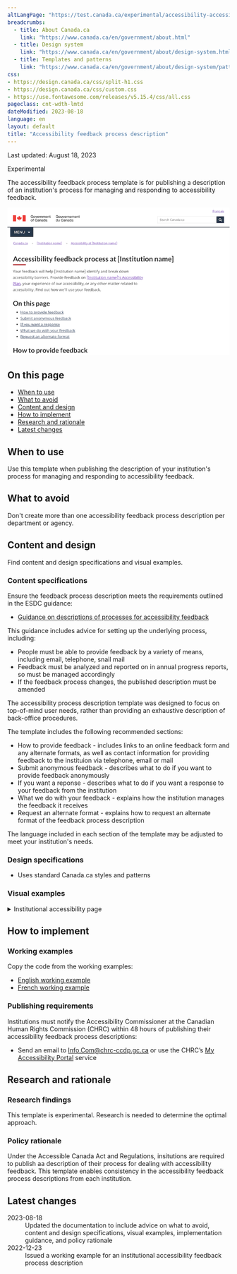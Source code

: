```yaml
---
altLangPage: "https://test.canada.ca/experimental/accessibility-accessibilite/plans-ministeriels.html"
breadcrumbs:
  - title: About Canada.ca
    link: "https://www.canada.ca/en/government/about.html"
  - title: Design system
    link: "https://www.canada.ca/en/government/about/design-system.html"
  - title: Templates and patterns
    link: "https://www.canada.ca/en/government/about/design-system/pattern-library.html"
css:
- https://design.canada.ca/css/split-h1.css
- https://design.canada.ca/css/custom.css
- https://use.fontawesome.com/releases/v5.15.4/css/all.css
pageclass: cnt-wdth-lmtd
dateModified: 2023-08-18
language: en
layout: default
title: "Accessibility feedback process description"
---
```


<p class="small">Last updated: August 18, 2023</p>

<p><span class="label label-warning">Experimental</span></p>

The accessibility feedback process template is for publishing a description of an institution's process for managing and responding to accessibility feedback. 

<img src="./images/feedback-process-en.png" class="pattern-demo img-responsive" alt="Screen capture of the template for an institution's accessibility feedback process description"> 


## On this page

*   [When to use](#when-to-use)
*   [What to avoid](#what-to-avoid)
*   [Content and design](#content-and-design)
*   [How to implement](#how)
*   [Research and rationale](#research)
*   [Latest changes](#latest)



## When to use

Use this template when publishing the description of your institution's process for managing and responding to accessibility feedback.



## What to avoid

Don't create more than one accessibility feedback process description per department or agency.



## Content and design

Find content and design specifications and visual examples.


### Content specifications

Ensure the feedback process description meets the requirements outlined in the ESDC guidance: 

*  [Guidance on descriptions of processes for accessibility feedback](https://www.canada.ca/en/employment-social-development/programs/accessible-canada-regulations-guidance/feedback-process.html)

This guidance includes advice for setting up the underlying process, including:
*  People must be able to provide feedback by a variety of means, including email, telephone, snail mail
*  Feedback must be analyzed and reported on in annual progress reports, so must be managed accordingly
*  If the feedback process changes, the published description must be amended

The accessibility process description template was designed to focus on top-of-mind user needs, rather than providing an exhaustive description of back-office procedures. 

The template includes the following recommended sections:
*   How to provide feedback - includes links to an online feedback form and any alternate formats, as well as contact information for providing feedback to the instituion via telephone, email or mail
*   Submit anonymous feedback - describes what to do if you want to provide feedback anonymously
*   If you want a reponse - describes what to do if you want a response to your feedback from the institution
*   What we do with your feedback - explains how the institution manages the feedback it receives
*   Request an alternate format - explains how to request an alternate format of the feedback process description

The language included in each section of the template may be adjusted to meet your institution's needs.


### Design specifications

* Uses standard Canada.ca styles and patterns


### Visual examples

<div class="row">
   <div class="col-md-8">
      <details>
         <summary class="bg-info">Institutional accessibility page</summary>
         <figure>
            <img src="./images/feedback-process-en.png">
            <figcaption>
               <details>
                  <summary>Detailed description</summary>
                  <p>Screenshot of a template for a description of an institution's feedback process. Under the title 'Accessibility feedback process at [Instiution name], you can find 5 links: How to provide feedback, Submit anonymous feedback, If you want a response, What we do with your feedback, Request an alternate format.</p>
               </details>
            </figcaption>
         </figure>
      </details>
   </div>
</div>


## How to implement


### Working examples

Copy the code from the working examples:

* [English working example](feedback-process-example.html) 
* [French working example](#)


### Publishing requirements

Institutions must notify the Accessibility Commissioner at the Canadian Human Rights Commission (CHRC) within 48 hours of publishing their accessibility feedback process descriptions: 

*  Send an email to Info.Com@chrc-ccdp.gc.ca or use the CHRC’s [My Accessibility Portal](https://www.accessibilitychrc.ca/en/notify-accessibility-commissioner) service



## Research and rationale


### Research findings

This template is experimental. Research is needed to determine the optimal approach.


### Policy rationale

Under the Accessible Canada Act and Regulations, insitutions are required to publish aa description of their process for dealing with accessibility feedback. This template enables consistency in the accessibility feedback process descriptions from each institution. 



## Latest changes

<dl>
   <dt>
      <time>2023-08-18</time>
   </dt>
   <dd>Updated the documentation to include advice on what to avoid, content and design specifications, visual examples, implementation guidance, and policy rationale</dd>
   <dt>
      <time>2022-12-23</time>
   </dt>
   <dd>Issued a working example for an institutional accessibility feedback process description</dd>
</dl>
